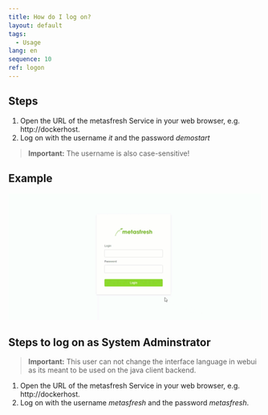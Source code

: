 ```yaml
---
title: How do I log on?
layout: default
tags:
  - Usage
lang: en
sequence: 10
ref: logon
---
```


## Steps

1. Open the URL of the metasfresh Service in your web browser, e.g. http://dockerhost.
1. Log on with the username _it_ and the password _demostart_

 > **Important:** The username is also case-sensitive!


## Example
![](assets/login.gif)


## Steps to log on as System Adminstrator

> **Important:** This user can not change the interface language in webui as its meant to be used on the java client backend.

1. Open the URL of the metasfresh Service in your web browser, e.g. http://dockerhost.
1. Log on with the username _metasfresh_ and the password _metasfresh_.
